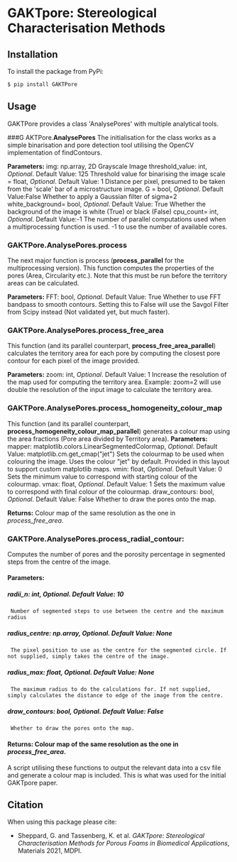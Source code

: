 # GAKTpore: Stereological Characterisation Methods

## Installation
To install the package from PyPi:

```bash
$ pip install GAKTPore
```

## Usage

GAKTPore provides a class 'AnalysePores' with multiple analytical tools. 

###G AKTPore.**AnalysePores**
The initialisation for the class works as a simple binarisation and pore detection tool utilising the OpenCV implementation of findContours.

  **Parameters:** img: np.array,
                2D Grayscale Image
              threshold_value: int, *Optional*. Default Value: 125
                Threshold value for binarising the image
              scale = float, *Optional*. Default Value: 1
                Distance per pixel, presumed to be taken from the 'scale' bar of a microstructure image.
              G = bool, *Optional*. Default Value:False
                Whether to apply a Gaussian filter of sigma=2
              white_background= bool, *Optional*. Default Value: True
                Whether the background of the image is white (True) or black (False)
              cpu_count= int, *Optional*. Default Value:-1
                The number of parallel computations used when a multiprocessing function is used. -1 to use the number of available cores.

### GAKTPore.AnalysePores.**process**
The next major function is process (**process_parallel** for the multiprocessing version). This function computes the properties of the pores (Area, Circularity etc.).
Note that this must be run before the territory areas can be calculated.

  **Parameters:** FFT: bool, *Optional*. Default Value: True
                    Whether to use FFT bandpass to smooth contours. Setting this to False will use the Savgol Filter from Scipy instead (Not validated yet, but much faster).

### GAKTPore.AnalysePores.**process_free_area**
This function (and its parallel counterpart, **process_free_area_parallel**) calculates the territory area for each pore by computing the closest pore contour for each pixel of the image provided.

  **Parameters:** zoom: int, *Optional*. Default Value: 1
                Increase the resolution of the map used for computing the territory area. Example: zoom=2 will use double the resolution of the input image to calculate the territory area.

### GAKTPore.AnalysePores.**process_homogeneity_colour_map**
This function (and its parallel counterpart, **process_homogeneity_colour_map_parallel**) generates a colour map using the area fractions (Pore area divided by Territory area).
  **Parameters:** mapper: matplotlib.colors.LinearSegmentedColormap, *Optional*. Default Value: matplotlib.cm.get_cmap("jet")
                Sets the colourmap to be used when colouring the image. Uses the colour "jet" by default. Provided in this layout to support custom matplotlib maps.
              vmin: float, *Optional*. Default Value: 0
                Sets the minimum value to correspond with starting colour of the colourmap. 
              vmax: float, *Optional*. Default Value: 1
                Sets the maximum value to correspond with final colour of the colourmap. 
              draw_contours: bool, *Optional*. Default Value: False
                Whether to draw the pores onto the map.
  
  **Returns:**  Colour map of the same resolution as the one in *process_free_area*.

### GAKTPore.AnalysePores.**process_radial_contour**:
  Computes the number of pores and the porosity percentage in segmented steps from the centre of the image.
#### **Parameters:** 

#####   radii_n: int, *Optional*. Default Value: 10
     Number of segmented steps to use between the centre and the maximum radius
#####   radius_centre: np.array, *Optional*. Default Value: None
     The pixel position to use as the centre for the segmented circle. If not supplied, simply takes the centre of the image.
#####   radius_max: float, *Optional*. Default Value: None
     The maximum radius to do the calculations for. If not supplied, simply calculates the distance to edge of the image from the centre.
#####   draw_contours: bool, *Optional*. Default Value: False
     Whether to draw the pores onto the map.
  
#### **Returns:**  Colour map of the same resolution as the one in *process_free_area*.


A script utilising these functions to output the relevant data into a csv file and generate a colour map is included. This is what was used for the initial GAKTpore paper.

## Citation

When using this package please cite:

*   Sheppard, G. and Tassenberg, K. et al. _GAKTpore: Stereological Characterisation Methods for Porous Foams in Biomedical Applications_, Materials 2021, MDPI.
